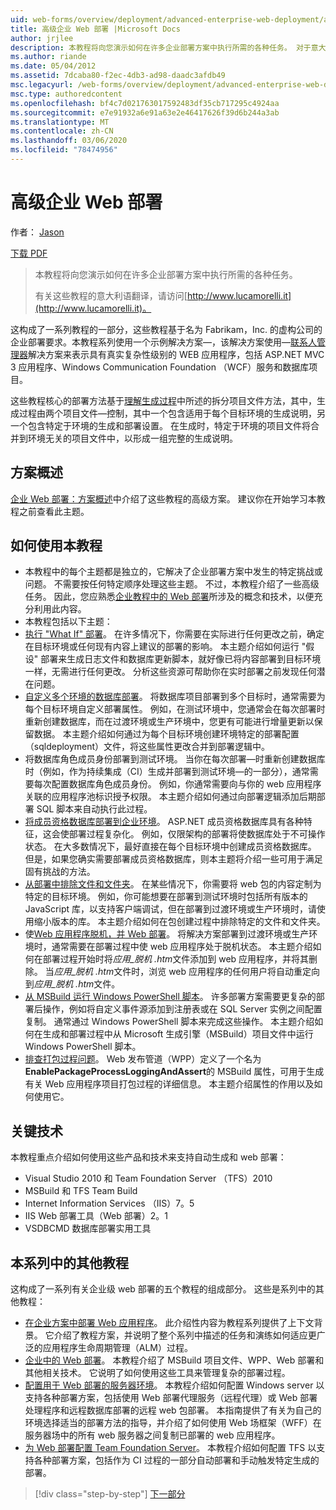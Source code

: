 ```yaml
---
uid: web-forms/overview/deployment/advanced-enterprise-web-deployment/advanced-enterprise-web-deployment
title: 高级企业 Web 部署 |Microsoft Docs
author: jrjlee
description: 本教程将向您演示如何在许多企业部署方案中执行所需的各种任务。 对于意大利语 translati 。
ms.author: riande
ms.date: 05/04/2012
ms.assetid: 7dcaba80-f2ec-4db3-ad98-daadc3afdb49
msc.legacyurl: /web-forms/overview/deployment/advanced-enterprise-web-deployment/advanced-enterprise-web-deployment
msc.type: authoredcontent
ms.openlocfilehash: bf4c7d021763017592483df35cb717295c4924aa
ms.sourcegitcommit: e7e91932a6e91a63e2e46417626f39d6b244a3ab
ms.translationtype: MT
ms.contentlocale: zh-CN
ms.lasthandoff: 03/06/2020
ms.locfileid: "78474956"
---
```

# <a name="advanced-enterprise-web-deployment"></a>高级企业 Web 部署

作者： [Jason](https://github.com/jrjlee)

[下载 PDF](https://msdnshared.blob.core.windows.net/media/MSDNBlogsFS/prod.evol.blogs.msdn.com/CommunityServer.Blogs.Components.WeblogFiles/00/00/00/63/56/8130.DeployingWebAppsInEnterpriseScenarios.pdf)

> 本教程将向您演示如何在许多企业部署方案中执行所需的各种任务。
> 
> 有关这些教程的意大利语翻译，请访问[http://www.lucamorelli.it](http://www.lucamorelli.it)。

这构成了一系列教程的一部分，这些教程基于名为 Fabrikam，Inc. 的虚构公司的企业部署要求。本教程系列使用一个示例解决方案&#x2014;，该解决方案使用&#x2014;[联系人管理器](../web-deployment-in-the-enterprise/the-contact-manager-solution.md)解决方案来表示具有真实复杂性级别的 WEB 应用程序，包括 ASP.NET MVC 3 应用程序、Windows Communication Foundation （WCF）服务和数据库项目。

这些教程核心的部署方法基于[理解生成过程](../web-deployment-in-the-enterprise/understanding-the-build-process.md)中所述的拆分项目文件方法，其中，生成过程由两个项目文件&#x2014;控制，其中一个包含适用于每个目标环境的生成说明，另一个包含特定于环境的生成和部署设置。 在生成时，特定于环境的项目文件将合并到环境无关的项目文件中，以形成一组完整的生成说明。

## <a name="scenario-overview"></a>方案概述

[企业 Web 部署：方案概述](../deploying-web-applications-in-enterprise-scenarios/enterprise-web-deployment-scenario-overview.md)中介绍了这些教程的高级方案。 建议你在开始学习本教程之前查看此主题。

## <a name="how-to-use-this-tutorial"></a>如何使用本教程

- 本教程中的每个主题都是独立的，它解决了企业部署方案中发生的特定挑战或问题。 不需要按任何特定顺序处理这些主题。 不过，本教程介绍了一些高级任务。 因此，您应熟悉[企业教程中的 Web 部署](../web-deployment-in-the-enterprise/web-deployment-in-the-enterprise.md)所涉及的概念和技术，以便充分利用此内容。
- 本教程包括以下主题：
- [执行 "What If" 部署](performing-a-what-if-deployment.md)。 在许多情况下，你需要在实际进行任何更改之前，确定在目标环境或任何现有内容上建议的部署的影响。 本主题介绍如何运行 "假设" 部署来生成日志文件和数据库更新脚本，就好像已将内容部署到目标环境一样，无需进行任何更改。 分析这些资源可帮助你在实时部署之前发现任何潜在问题。
- [自定义多个环境的数据库部署](customizing-database-deployments-for-multiple-environments.md)。 将数据库项目部署到多个目标时，通常需要为每个目标环境自定义部署属性。 例如，在测试环境中，您通常会在每次部署时重新创建数据库，而在过渡环境或生产环境中，您更有可能进行增量更新以保留数据。 本主题介绍如何通过为每个目标环境创建环境特定的部署配置（sqldeployment）文件，将这些属性更改合并到部署逻辑中。
- 将数据库角色成员身份部署到测试环境。 当你在每次部署&#x2014;时重新创建数据库时（例如，作为持续集成（CI）生成并部署到测试环境&#x2014;的一部分），通常需要每次配置数据库角色成员身份。 例如，你通常需要向与你的 web 应用程序关联的应用程序池标识授予权限。 本主题介绍如何通过向部署逻辑添加后期部署 SQL 脚本来自动执行此过程。
- [将成员资格数据库部署到企业环境](deploying-membership-databases-to-enterprise-environments.md)。 ASP.NET 成员资格数据库具有各种特征，这会使部署过程复杂化。 例如，仅限架构的部署将使数据库处于不可操作状态。 在大多数情况下，最好直接在每个目标环境中创建成员资格数据库。 但是，如果您确实需要部署成员资格数据库，则本主题将介绍一些可用于满足固有挑战的方法。
- [从部署中排除文件和文件夹](excluding-files-and-folders-from-deployment.md)。 在某些情况下，你需要将 web 包的内容定制为特定的目标环境。 例如，你可能想要在部署到测试环境时包括所有版本的 JavaScript 库，以支持客户端调试，但在部署到过渡环境或生产环境时，请使用缩小版本的库。 本主题介绍如何在包创建过程中排除特定的文件和文件夹。
- 使[Web 应用程序脱机，并 Web 部署](taking-web-applications-offline-with-web-deploy.md)。 将解决方案部署到过渡环境或生产环境时，通常需要在部署过程中使 web 应用程序处于脱机状态。 本主题介绍如何在部署过程开始时将*应用\_脱机 .htm*文件添加到 web 应用程序，并将其删除。 当*应用\_脱机 .htm*文件时，浏览 web 应用程序的任何用户将自动重定向到*应用\_脱机 .htm*文件。
- [从 MSBuild 运行 Windows PowerShell 脚本](running-windows-powershell-scripts-from-msbuild-project-files.md)。 许多部署方案需要更复杂的部署后操作，例如将自定义事件源添加到注册表或在 SQL Server 实例之间配置复制。 通常通过 Windows PowerShell 脚本来完成这些操作。 本主题介绍如何在生成和部署过程中从 Microsoft 生成引擎（MSBuild）项目文件中运行 Windows PowerShell 脚本。
- [排查打包过程问题](troubleshooting-the-packaging-process.md)。 Web 发布管道（WPP）定义了一个名为**EnablePackageProcessLoggingAndAssert**的 MSBuild 属性，可用于生成有关 Web 应用程序项目打包过程的详细信息。 本主题介绍属性的作用以及如何使用它。

## <a name="key-technologies"></a>关键技术

本教程重点介绍如何使用这些产品和技术来支持自动生成和 web 部署：

- Visual Studio 2010 和 Team Foundation Server （TFS）2010
- MSBuild 和 TFS Team Build
- Internet Information Services （IIS）7。5
- IIS Web 部署工具（Web 部署）2。1
- VSDBCMD 数据库部署实用工具

## <a name="other-tutorials-in-this-series"></a>本系列中的其他教程

这构成了一系列有关企业级 web 部署的五个教程的组成部分。 这些是系列中的其他教程：

- [在企业方案中部署 Web 应用程序](../deploying-web-applications-in-enterprise-scenarios/deploying-web-applications-in-enterprise-scenarios.md)。 此介绍性内容为教程系列提供了上下文背景。 它介绍了教程方案，并说明了整个系列中描述的任务和演练如何适应更广泛的应用程序生命周期管理（ALM）过程。
- [企业中的 Web 部署](../web-deployment-in-the-enterprise/web-deployment-in-the-enterprise.md)。 本教程介绍了 MSBuild 项目文件、WPP、Web 部署和其他相关技术。 它说明了如何使用这些工具来管理复杂的部署过程。
- [配置用于 Web 部署的服务器环境](../configuring-server-environments-for-web-deployment/configuring-server-environments-for-web-deployment.md)。 本教程介绍如何配置 Windows server 以支持各种部署方案，包括使用 Web 部署代理服务（远程代理）或 Web 部署处理程序和远程数据库部署的远程 web 包部署。 本指南提供了有关为自己的环境选择适当的部署方法的指导，并介绍了如何使用 Web 场框架（WFF）在服务器场中的所有 web 服务器之间复制已部署的 web 应用程序。
- [为 Web 部署配置 Team Foundation Server](../configuring-team-foundation-server-for-web-deployment/configuring-team-foundation-server-for-web-deployment.md)。 本教程介绍如何配置 TFS 以支持各种部署方案，包括作为 CI 过程的一部分自动部署和手动触发特定生成的部署。

> [!div class="step-by-step"]
> [下一部分](performing-a-what-if-deployment.md)
